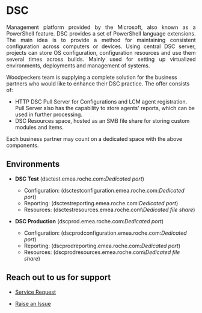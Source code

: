 # **DSC**

   

<p align="justify">Management platform provided by the Microsoft, also known as a PowerShell feature. DSC provides a set of PowerShell language extensions. The main idea is to provide a method for maintaining consistent configuration across computers or devices. Using central DSC server, projects can store OS configuration, configuration resources and use them several times across builds. Mainly used for setting up virtualized environments, deployments and management of systems.</p>

Woodpeckers team is supplying a complete solution for the business partners who would like to enhance their DSC practice. 
The offer consists of:
- HTTP DSC Pull Server for Configurations and LCM agent registration. Pull Server also has the capability to store agents' reports, which can be used in further processing.
- DSC Resources space, hosted as an SMB file share for storing custom modules and items.

Each business partner may count on a dedicated space with the above components.



## **Environments**

- **DSC Test** (dsctest.emea.roche.com:*Dedicated port*)

    - Configuration: (dsctestconfiguration.emea.roche.com:*Dedicated port*)
    - Reporting: (dsctestreporting.emea.roche.com:*Dedicated port*)
    - Resources: (dsctestresources.emea.roche.com\\*Dedicated file share*)

- **DSC Production** (dscprod.emea.roche.com:*Dedicated port*)

    - Configuration: (dscprodconfiguration.emea.roche.com:*Dedicated port*)
    - Reporting: (dscprodreporting.emea.roche.com:*Dedicated port*)
    - Resources: (dscprodresources.emea.roche.com\\*Dedicated file share*)


## **Reach out to us for support**

- [Service Request](https://roche.service-now.com/rose?id=nr_sc_cat_item&sys_id=efcfc1d2ebfb23046a4e0dffab887e72)

- [Raise an Issue](https://roche.service-now.com/rose?id=nr_sc_cat_item&sys_id=2aeff74b4f7b5704c93809de0310c72b)

